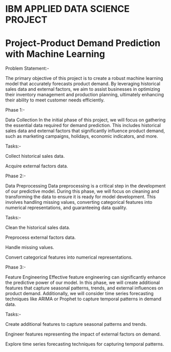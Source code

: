 # IBM APPLIED DATA SCIENCE PROJECT
# Project-Product Demand Prediction with Machine Learning
Problem Statement:-

The primary objective of this project is to create a robust machine learning model that accurately forecasts product demand. By leveraging historical sales data and external factors, we aim to assist businesses in optimizing their inventory management and production planning, ultimately enhancing their ability to meet customer needs efficiently.

Phase 1:- 

Data Collection
In the initial phase of this project, we will focus on gathering the essential data required for demand prediction. This includes historical sales data and external factors that significantly influence product demand, such as marketing campaigns, holidays, economic indicators, and more.

Tasks:-

   Collect historical sales data.
   
   Acquire external factors data.

Phase 2:- 

Data Preprocessing
Data preprocessing is a critical step in the development of our predictive model. During this phase, we will focus on cleaning and transforming the data to ensure it is ready for model development. This involves handling missing values, converting categorical features into numerical representations, and guaranteeing data quality.

Tasks:-

Clean the historical sales data.

Preprocess external factors data.

Handle missing values.

Convert categorical features into numerical representations.

Phase 3:- 

Feature Engineering
Effective feature engineering can significantly enhance the predictive power of our model. In this phase, we will create additional features that capture seasonal patterns, trends, and external influences on product demand. Additionally, we will consider time series forecasting techniques like ARIMA or Prophet to capture temporal patterns in demand data.

Tasks:-

Create additional features to capture seasonal patterns and trends.

Engineer features representing the impact of external factors on demand.

Explore time series forecasting techniques for capturing temporal patterns.

